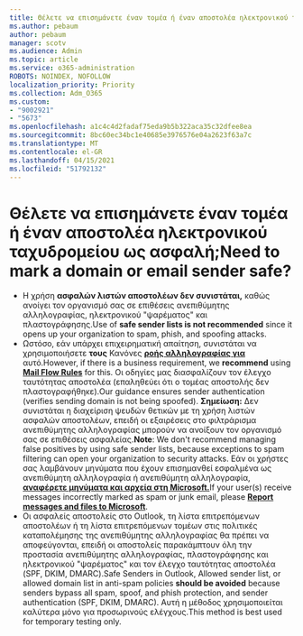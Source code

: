 ```yaml
---
title: Θέλετε να επισημάνετε έναν τομέα ή έναν αποστολέα ηλεκτρονικού ταχυδρομείου ως ασφαλή;
ms.author: pebaum
author: pebaum
manager: scotv
ms.audience: Admin
ms.topic: article
ms.service: o365-administration
ROBOTS: NOINDEX, NOFOLLOW
localization_priority: Priority
ms.collection: Adm_O365
ms.custom:
- "9002921"
- "5673"
ms.openlocfilehash: a1c4c4d2fadaf75eda9b5b322aca35c32dfee8ea
ms.sourcegitcommit: 8bc60ec34bc1e40685e3976576e04a2623f63a7c
ms.translationtype: MT
ms.contentlocale: el-GR
ms.lasthandoff: 04/15/2021
ms.locfileid: "51792132"
---
```

# <a name="need-to-mark-a-domain-or-email-sender-safe"></a><span data-ttu-id="9d562-102">Θέλετε να επισημάνετε έναν τομέα ή έναν αποστολέα ηλεκτρονικού ταχυδρομείου ως ασφαλή;</span><span class="sxs-lookup"><span data-stu-id="9d562-102">Need to mark a domain or email sender safe?</span></span>

- <span data-ttu-id="9d562-103">Η χρήση **ασφαλών λιστών αποστολέων δεν συνιστάται,** καθώς ανοίγει τον οργανισμό σας σε επιθέσεις ανεπιθύμητης αλληλογραφίας, ηλεκτρονικού "ψαρέματος" και πλαστογράφησης.</span><span class="sxs-lookup"><span data-stu-id="9d562-103">Use of **safe sender lists is not recommended** since it opens up your organization to spam, phish, and spoofing attacks.</span></span>
- <span data-ttu-id="9d562-104">Ωστόσο, εάν υπάρχει επιχειρηματική απαίτηση, συνιστάται να χρησιμοποιήσετε **τους** Κανόνες **[ροής αλληλογραφίας για](https://docs.microsoft.com/microsoft-365/security/office-365-security/create-safe-sender-lists-in-office-365?view=o365-worldwide#recommended-use-mail-flow-rules)** αυτό.</span><span class="sxs-lookup"><span data-stu-id="9d562-104">However, if there is a business requirement, we **recommend** using **[Mail Flow Rules](https://docs.microsoft.com/microsoft-365/security/office-365-security/create-safe-sender-lists-in-office-365?view=o365-worldwide#recommended-use-mail-flow-rules)** for this.</span></span> <span data-ttu-id="9d562-105">Οι οδηγίες μας διασφαλίζουν τον έλεγχο ταυτότητας αποστολέα (επαληθεύει ότι ο τομέας αποστολής δεν πλαστογραφήθηκε).</span><span class="sxs-lookup"><span data-stu-id="9d562-105">Our guidance ensures sender authentication (verifies sending domain is not being spoofed).</span></span> <span data-ttu-id="9d562-106">**Σημείωση:** Δεν συνιστάται η διαχείριση ψευδών θετικών με τη χρήση λιστών ασφαλών αποστολέων, επειδή οι εξαιρέσεις στο φιλτράρισμα ανεπιθύμητης αλληλογραφίας μπορούν να ανοίξουν τον οργανισμό σας σε επιθέσεις ασφαλείας.</span><span class="sxs-lookup"><span data-stu-id="9d562-106">**Note**: We don't recommend managing false positives by using safe sender lists, because exceptions to spam filtering can open your organization to security attacks.</span></span> <span data-ttu-id="9d562-107">Εάν οι χρήστες σας λαμβάνουν μηνύματα που έχουν επισημανθεί εσφαλμένα ως ανεπιθύμητη αλληλογραφία ή ανεπιθύμητη αλληλογραφία, **[αναφέρετε μηνύματα και αρχεία στη Microsoft.](https://protection.office.com/reportsubmission)**</span><span class="sxs-lookup"><span data-stu-id="9d562-107">If your user(s) receive messages incorrectly marked as spam or junk email, please **[Report messages and files to Microsoft](https://protection.office.com/reportsubmission)**.</span></span>
- <span data-ttu-id="9d562-108">Οι ασφαλείς αποστολείς στο Outlook, τη λίστα επιτρεπόμενων  αποστολέων ή τη λίστα επιτρεπόμενων τομέων στις πολιτικές καταπολέμησης της ανεπιθύμητης αλληλογραφίας θα πρέπει να αποφεύγονται, επειδή οι αποστολείς παρακάμπτουν όλη την προστασία ανεπιθύμητης αλληλογραφίας, πλαστογράφησης και ηλεκτρονικού "ψαρέματος" και τον έλεγχο ταυτότητας αποστολέα (SPF, DKIM, DMARC).</span><span class="sxs-lookup"><span data-stu-id="9d562-108">Safe Senders in Outlook, Allowed sender list, or allowed domain list in anti-spam policies **should be avoided** because senders bypass all spam, spoof, and phish protection, and sender authentication (SPF, DKIM, DMARC).</span></span> <span data-ttu-id="9d562-109">Αυτή η μέθοδος χρησιμοποιείται καλύτερα μόνο για προσωρινούς ελέγχους.</span><span class="sxs-lookup"><span data-stu-id="9d562-109">This method is best used for temporary testing only.</span></span>
